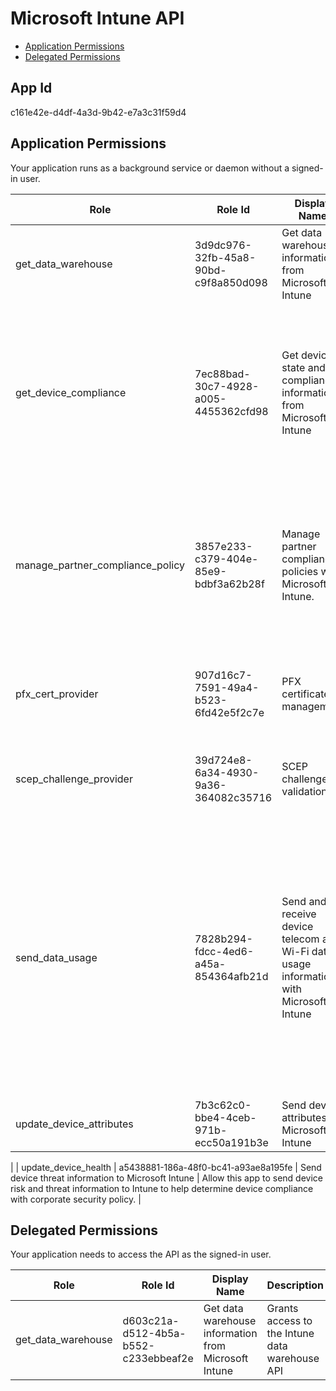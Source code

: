# Microsoft Intune API
- [Application Permissions](#application-permissions)
- [Delegated Permissions](#delegated-permissions)

## App Id
c161e42e-d4df-4a3d-9b42-e7a3c31f59d4

## Application Permissions
Your application runs as a background service or daemon without a signed-in user.

| Role | Role Id | Display Name | Description |
|---|---|---|---|
| get_data_warehouse | 3d9dc976-32fb-45a8-90bd-c9f8a850d098 | Get data warehouse information from Microsoft Intune | Grants access to the Intune data warehouse API |
| get_device_compliance | 7ec88bad-30c7-4928-a005-4455362cfd98 | Get device state and compliance information from Microsoft Intune | Allow this app to receive information about devices (such as compliance and enrollment state) that are managed by Intune. |
| manage_partner_compliance_policy | 3857e233-c379-404e-85e9-bdbf3a62b28f | Manage partner compliance policies with Microsoft Intune. | Allows the app to send partner compliance policies and its Azure AD Group assignment to Microsoft Intune without a signed-in user. |
| pfx_cert_provider | 907d16c7-7591-49a4-b523-6fd42e5f2c7e | PFX certificate management | Read PFX certificate requests and send certificates to Microsoft Intune. |
| scep_challenge_provider | 39d724e8-6a34-4930-9a36-364082c35716 | SCEP challenge validation | Send SCEP challenges to Intune for certificate request validation.  |
| send_data_usage | 7828b294-fdcc-4ed6-a45a-854364afb21d | Send and receive device telecom and Wi-Fi data usage information with Microsoft Intune | Allow the telecom expense management app to send and receive device telecom and Wi-Fi data usage information, including phone number, with Intune to help analyze and manage data usage costs of corporate-owned devices. |
| update_device_attributes | 7b3c62c0-bbe4-4ceb-971b-ecc50a191b3e | Send device attributes to Microsoft Intune | Send device attributes to Microsoft Intune.  
 |
| update_device_health | a5438881-186a-48f0-bc41-a93ae8a195fe | Send device threat information to Microsoft Intune | Allow this app to send device risk and threat information to Intune to help determine device compliance with corporate security policy. |

## Delegated Permissions
Your application needs to access the API as the signed-in user. 

| Role | Role Id | Display Name | Description |
|---|---|---|---|
| get_data_warehouse | d603c21a-d512-4b5a-b552-c233ebbeaf2e | Get data warehouse information from Microsoft Intune | Grants access to the Intune data warehouse API |

